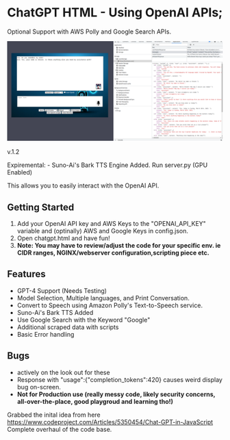 # ChatGPT HTML - Using OpenAI APIs; 
Optional Support with AWS Polly and Google Search APIs.

![Screenshot_new](Screenshot_new.png)

v.1.2

Expiremental: - Suno-Ai's Bark TTS Engine Added. Run server.py (GPU Enabled)

This allows you to easily interact with the OpenAI API.

## Getting Started

1. Add your OpenAI API key and AWS Keys to the "OPENAI_API_KEY" variable and (optinally) AWS and Google Keys in config.json. 
2. Open chatgpt.html and have fun!
3. **Note: You may have to review/adjust the code for your specific env. ie CIDR ranges, NGINX/webserver configuration,scripting piece etc.**

## Features

- GPT-4 Support (Needs Testing)
- Model Selection, Multiple languages, and Print Conversation.
- Convert to Speech using Amazon Polly's Text-to-Speech service.
- Suno-Ai's Bark TTS Added
- Use Google Search with the Keyword "Google"
- Additional scraped data with scripts
- Basic Error handling

## Bugs
- actively on the look out for these
- Response with "usage":{"completion_tokens":420} causes weird display bug on-screen.
- **Not for Production use (really messy code, likely security concerns, all-over-the-place, good playgroud and learning tho!)**

Grabbed the inital idea from here https://www.codeproject.com/Articles/5350454/Chat-GPT-in-JavaScript <br>
Complete overhaul of the code base.
